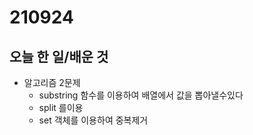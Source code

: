 # 210924

## 오늘 한 일/배운 것

- 알고리즘 2문제
  - substring 함수를 이용하여 배열에서 값을 뽑아낼수있다
  - split 를이용
  - set 객체를 이용하여 중복제거


